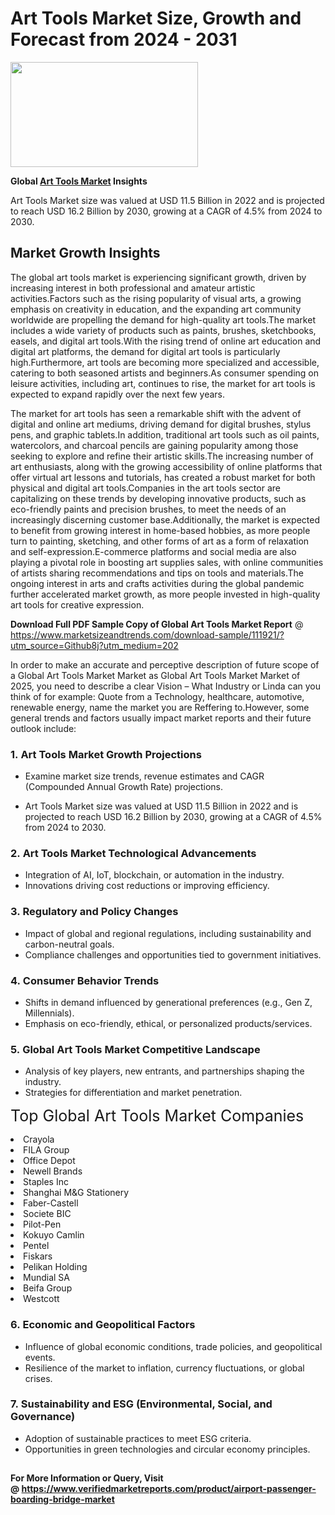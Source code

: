 <H1>Art Tools Market Size, Growth and Forecast from 2024 - 2031</H1><img class="aligncenter size-medium wp-image-584254" src="https://thirdeyenews.in/wp-content/uploads/2024/09/Global-Market-Research-300x168.jpeg" alt="" width="300" height="168" /><p><strong>Global&nbsp;<a href="https://www.marketsizeandtrends.com/download-sample/111921/?utm_source=Github8j?utm_medium=202">Art Tools Market</a> Insights</strong></p><p>Art Tools Market size was valued at USD 11.5 Billion in 2022 and is projected to reach USD 16.2 Billion by 2030, growing at a CAGR of 4.5% from 2024 to 2030.</p><p><h2>Market Growth Insights</h2> <p>The global art tools market is experiencing significant growth, driven by increasing interest in both professional and amateur artistic activities.Factors such as the rising popularity of visual arts, a growing emphasis on creativity in education, and the expanding art community worldwide are propelling the demand for high-quality art tools.The market includes a wide variety of products such as paints, brushes, sketchbooks, easels, and digital art tools.With the rising trend of online art education and digital art platforms, the demand for digital art tools is particularly high.Furthermore, art tools are becoming more specialized and accessible, catering to both seasoned artists and beginners.As consumer spending on leisure activities, including art, continues to rise, the market for art tools is expected to expand rapidly over the next few years. </p> <p>The market for art tools has seen a remarkable shift with the advent of digital and online art mediums, driving demand for digital brushes, stylus pens, and graphic tablets.In addition, traditional art tools such as oil paints, watercolors, and charcoal pencils are gaining popularity among those seeking to explore and refine their artistic skills.The increasing number of art enthusiasts, along with the growing accessibility of online platforms that offer virtual art lessons and tutorials, has created a robust market for both physical and digital art tools.Companies in the art tools sector are capitalizing on these trends by developing innovative products, such as eco-friendly paints and precision brushes, to meet the needs of an increasingly discerning customer base.Additionally, the market is expected to benefit from growing interest in home-based hobbies, as more people turn to painting, sketching, and other forms of art as a form of relaxation and self-expression.E-commerce platforms and social media are also playing a pivotal role in boosting art supplies sales, with online communities of artists sharing recommendations and tips on tools and materials.The ongoing interest in arts and crafts activities during the global pandemic further accelerated market growth, as more people invested in high-quality art tools for creative expression.</p><p><span class=""><strong>Download Full PDF Sample Copy of Global Art Tools Market Report</strong> @ <a href="https://www.marketsizeandtrends.com/download-sample/111921/?utm_source=Github8j?utm_medium=202" target="_blank">https://www.marketsizeandtrends.com/download-sample/111921/?utm_source=Github8j?utm_medium=202</a></span></p><p>In order to make an accurate and perceptive description of future scope of a Global&nbsp;Art Tools Market Market as Global&nbsp;Art Tools Market Market of 2025, you need to describe a clear Vision &ndash; What Industry or Linda can you think of for example: Quote from a Technology, healthcare, automotive, renewable energy, name the market you are Reffering to.However, some general trends and factors usually impact market reports and their future outlook include:</p><h3>1.&nbsp;<strong>Art Tools Market Growth Projections</strong></h3><ul><li>Examine market size trends, revenue estimates and CAGR (Compounded Annual Growth Rate) projections.</li><li><p>Art Tools Market size was valued at USD 11.5 Billion in 2022 and is projected to reach USD 16.2 Billion by 2030, growing at a CAGR of 4.5% from 2024 to 2030.</p></li></ul><h3>2.&nbsp;<strong>Art Tools Market Technological Advancements</strong></h3><ul><li>Integration of AI, IoT, blockchain, or automation in the industry.</li><li>Innovations driving cost reductions or improving efficiency.</li></ul><h3>3.&nbsp;<strong>Regulatory and Policy Changes</strong></h3><ul><li>Impact of global and regional regulations, including sustainability and carbon-neutral goals.</li><li>Compliance challenges and opportunities tied to government initiatives.</li></ul><h3>4.&nbsp;<strong>Consumer Behavior Trends</strong></h3><ul><li>Shifts in demand influenced by generational preferences (e.g., Gen Z, Millennials).</li><li>Emphasis on eco-friendly, ethical, or personalized products/services.</li></ul><h3>5.&nbsp;<strong>Global Art Tools Market Competitive Landscape</strong></h3><ul><li>Analysis of key players, new entrants, and partnerships shaping the industry.</li><li>Strategies for differentiation and market penetration.</li></ul><p data-pm-slice="1 1 []"><span style="color: inherit; font-family: inherit; font-size: 25px;">Top Global Art Tools Market Companies</span></p><div class="" data-test-id=""><p><li>Crayola</li><li> FILA Group</li><li> Office Depot</li><li> Newell Brands</li><li> Staples Inc</li><li> Shanghai M&G Stationery</li><li> Faber-Castell</li><li> Societe BIC</li><li> Pilot-Pen</li><li> Kokuyo Camlin</li><li> Pentel</li><li> Fiskars</li><li> Pelikan Holding</li><li> Mundial SA</li><li> Beifa Group</li><li> Westcott</li></p></div><h3>6.&nbsp;<strong>Economic and Geopolitical Factors</strong></h3><ul><li>Influence of global economic conditions, trade policies, and geopolitical events.</li><li>Resilience of the market to inflation, currency fluctuations, or global crises.</li></ul><h3>7.&nbsp;<strong>Sustainability and ESG (Environmental, Social, and Governance)</strong></h3><ul><li>Adoption of sustainable practices to meet ESG criteria.</li><li>Opportunities in green technologies and circular economy principles.</li></ul><h2><strong style="font-size: 14px;">For More Information or Query, Visit @&nbsp;</strong><a style="background-color: #ffffff; font-size: 14px;" href="https://www.marketsizeandtrends.com/report/art-tools-market/" target="_blank">https://www.verifiedmarketreports.com/product/airport-passenger-boarding-bridge-market</a></h2>